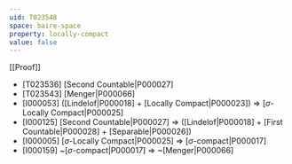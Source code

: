 ```yaml
---
uid: T023548
space: baire-space
property: locally-compact
value: false
---
```

[[Proof]]

* [T023536] [Second Countable|P000027]
* [T023543] [Menger|P000066]
* [I000053] ([Lindelof|P000018] + [Locally Compact|P000023]) => [$\sigma$-Locally Compact|P000025]
* [I000125] [Second Countable|P000027] => ([Lindelof|P000018] + [First Countable|P000028] + [Separable|P000026])
* [I000005] [$\sigma$-Locally Compact|P000025] => [$\sigma$-compact|P000017]
* [I000159] ~[$\sigma$-compact|P000017] => ~[Menger|P000066]

